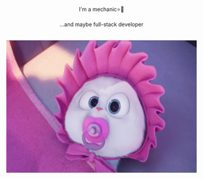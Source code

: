 <div align="center">I'm a mechanic⭐🤖</div>
<br/>
<div align="center">...and maybe full-stack developer</div>
<br/><br/>


<div align="center">
  <img src="snowBunny.gif" align="center" height="350" />
</div>




<!--
- 🔭 I’m currently working on ...
- 🌱 I’m currently learning ...
- 👯 I’m looking to collaborate on ...
- 🤔 I’m looking for help with ...
- 💬 Ask me about ...
- 📫 How to reach me: ...
- 😄 Pronouns: ...
- ⚡ Fun fact: ...
-->

